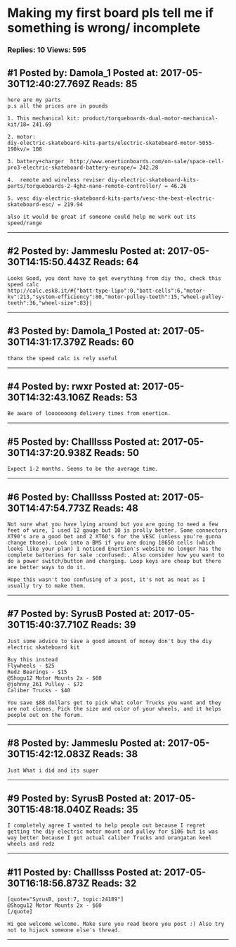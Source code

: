 # Making my first board pls tell me if something is wrong/ incomplete

### Replies: 10 Views: 595

## \#1 Posted by: Damola_1 Posted at: 2017-05-30T12:40:27.769Z Reads: 85

```
here are my parts 
p.s all the prices are in pounds 

1. This mechanical kit: product/torqueboards-dual-motor-mechanical-kit/18= 241.69

2. motor:
diy-electric-skateboard-kits-parts/electric-skateboard-motor-5055-190kv/= 108

3. battery+charger  http://www.enertionboards.com/on-sale/space-cell-pro3-electric-skateboard-battery-europe/= 242.28

4.  remote and wireless reviser diy-electric-skateboard-kits-parts/torqueboards-2-4ghz-nano-remote-controller/ = 46.26

5. vesc diy-electric-skateboard-kits-parts/vesc-the-best-electric-skateboard-esc/ = 219.94

also it would be great if someone could help me work out its speed/range
```

---
## \#2 Posted by: Jammeslu Posted at: 2017-05-30T14:15:50.443Z Reads: 64

```
Looks Good, you dont have to get everything from diy tho, check this speed calc 
http://calc.esk8.it/#{"batt-type-lipo":0,"batt-cells":6,"motor-kv":213,"system-efficiency":80,"motor-pulley-teeth":15,"wheel-pulley-teeth":36,"wheel-size":83}|
```

---
## \#3 Posted by: Damola_1 Posted at: 2017-05-30T14:31:17.379Z Reads: 60

```
thanx the speed calc is rely useful
```

---
## \#4 Posted by: rwxr Posted at: 2017-05-30T14:32:43.106Z Reads: 53

```
Be aware of looooooong delivery times from enertion.
```

---
## \#5 Posted by: Challlsss Posted at: 2017-05-30T14:37:20.938Z Reads: 50

```
Expect 1-2 months. Seems to be the average time.
```

---
## \#6 Posted by: Challlsss Posted at: 2017-05-30T14:47:54.773Z Reads: 48

```
Not sure what you have lying around but you are going to need a few feet of wire, I used 12 gauge but 10 is prolly better. Some connectors XT90's are a good bet and 2 XT60's for the VESC (unless you're gunna change those). Look into a BMS if you are doing 18650 cells (which looks like your plan) I noticed Enertion's website no longer has the complete batteries for sale :confused:. Also consider how you want to do a power switch/button and charging. Loop keys are cheap but there are better ways to do it.

Hope this wasn't too confusing of a post, it's not as neat as I usually try to make them.
```

---
## \#7 Posted by: SyrusB Posted at: 2017-05-30T15:40:37.710Z Reads: 39

```
Just some advice to save a good amount of money don't buy the diy electric skateboard kit 

Buy this instead 
Flywheels - $25
Redz Bearings - $15
@Shogu12 Motor Mounts 2x - $60
@johnny_261 Pulley - $72
Caliber Trucks - $40

You save $88 dollars get to pick what color Trucks you want and they are not clones, Pick the size and color of your wheels, and it helps people out on the forum.
```

---
## \#8 Posted by: Jammeslu Posted at: 2017-05-30T15:42:12.083Z Reads: 38

```
Just What i did and its super
```

---
## \#9 Posted by: SyrusB Posted at: 2017-05-30T15:48:18.040Z Reads: 35

```
I completely agree I wanted to help people out because I regret getting the diy electric motor mount and pulley for $106 but is was way better because I got actual caliber Trucks and orangatan keel wheels and redz
```

---
## \#11 Posted by: Challlsss Posted at: 2017-05-30T16:18:56.873Z Reads: 32

```
[quote="SyrusB, post:7, topic:24189"]
@Shogu12 Motor Mounts 2x - $60
[/quote]

Hi gee welcome welcome. Make sure you read beore you post :) Also try not to hijack someone else's thread.
```

---
